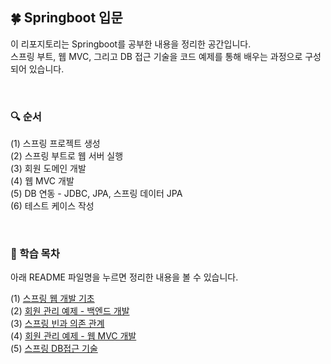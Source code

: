 ## 🍀 Springboot 입문
이 리포지토리는 Springboot를 공부한 내용을 정리한 공간입니다.  
스프링 부트, 웹 MVC, 그리고 DB 접근 기술을 코드 예제를 통해 배우는 과정으로 구성되어 있습니다.

<br/>

### 🔍 순서
(1) 스프링 프로젝트 생성 <br/>
(2) 스프링 부트로 웹 서버 실행 <br/>
(3) 회원 도메인 개발 <br/>
(4) 웹 MVC 개발 <br/>
(5) DB 연동 - JDBC, JPA, 스프링 데이터 JPA <br/>
(6) 테스트 케이스 작성

<br/>

### 📝 학습 목차
아래 README 파일명을 누르면 정리한 내용을 볼 수 있습니다.

(1) [스프링 웹 개발 기초](docs/1_spring-basics.md) <br/>
(2) [회원 관리 예제 - 백엔드 개발](docs/2_member-management.md) <br/>
(3) [스프링 빈과 의존 관계](docs/3_spring-bean-overview.md) <br/>
(4) [회원 관리 예제 - 웹 MVC 개발](docs/4_web-mvc-tutorial.md) <br/>
(5) [스프링 DB접근 기술](docs/5_spring-db-access.md)